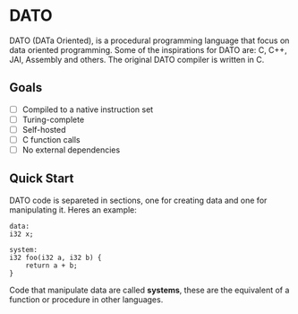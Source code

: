 # DATO
DATO (DATa Oriented), is a procedural programming language that focus on data oriented programming. Some of the inspirations for DATO are: C, C++, JAI, Assembly and others. The original DATO compiler is written in C.

## Goals
- [ ] Compiled to a native instruction set
- [ ] Turing-complete
- [ ] Self-hosted
- [ ] C function calls
- [ ] No external dependencies

## Quick Start
DATO code is separeted in sections, one for creating data and one for manipulating it. Heres an example:
```dato
data:
i32 x;

system:
i32 foo(i32 a, i32 b) {
	return a + b;
}
```
Code that manipulate data are called **systems**, these are the equivalent of a function or procedure in other languages.
